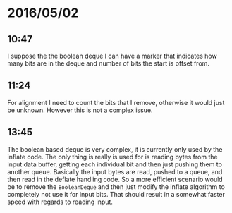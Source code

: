 # 2016/05/02

## 10:47

I suppose the the boolean deque I can have a marker that indicates how many
bits are in the deque and number of bits the start is offset from.

## 11:24

For alignment I need to count the bits that I remove, otherwise it would just
be unknown. However this is not a complex issue.

## 13:45

The boolean based deque is very complex, it is currently only used by the
inflate code. The only thing is really is used for is reading bytes from the
input data buffer, getting each individual bit and then just pushing them to
another queue. Basically the input bytes are read, pushed to a queue, and then
read in the deflate handling code. So a more efficient scenario would be to
remove the `BooleanDeque` and then just modify the inflate algorithm to
completely not use it for input bits. That should result in a somewhat faster
speed with regards to reading input.

